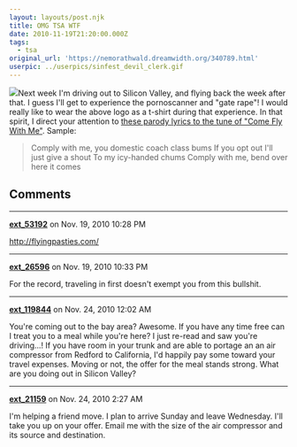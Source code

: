 ```yaml
---
layout: layouts/post.njk
title: OMG TSA WTF
date: 2010-11-19T21:20:00.000Z
tags: 
  - tsa
original_url: 'https://nemorathwald.dreamwidth.org/340789.html'
userpic: ../userpics/sinfest_devil_clerk.gif
---
```

![](http://lh5.ggpht.com/_ENXtTKU9j1A/TObs5FXeFZI/AAAAAAAAILQ/4CDAbj1ilgY/s800/5188964690_b23f403a5f_m.jpg)Next week I'm driving out to Silicon Valley, and flying back the week after that. I guess I'll get to experience the pornoscanner and "gate rape"! I would really like to wear the above logo as a t-shirt during that experience. In that spirit, I direct your attention to [these parody lyrics to the tune of "Come Fly With Me"](http://iowahawk.typepad.com/iowahawk/2010/11/comply-with-me.html). Sample:

> Comply with me, you domestic coach class bums If you opt out I'll just give a shout To my icy-handed chums Comply with me, bend over here it comes

## Comments

---

**[ext_53192](https://www.dreamwidth.org/users/ext_53192)** on Nov. 19, 2010 10:28 PM

http://flyingpasties.com/

---

**[ext_26596](https://www.dreamwidth.org/users/ext_26596)** on Nov. 19, 2010 10:33 PM

For the record, traveling in first doesn't exempt you from this bullshit.

---

**[ext_119844](https://www.dreamwidth.org/users/ext_119844)** on Nov. 24, 2010 12:02 AM

You're coming out to the bay area? Awesome. If you have any time free can I treat you to a meal while you're here? I just re-read and saw you're driving...! If you have room in your trunk and are able to portage an an air compressor from Redford to California, I'd happily pay some toward your travel expenses. Moving or not, the offer for the meal stands strong. What are you doing out in Silicon Valley?

---

**[ext_21159](https://www.dreamwidth.org/users/ext_21159)** on Nov. 24, 2010 2:27 AM

I'm helping a friend move. I plan to arrive Sunday and leave Wednesday. I'll take you up on your offer. Email me with the size of the air compressor and its source and destination.
